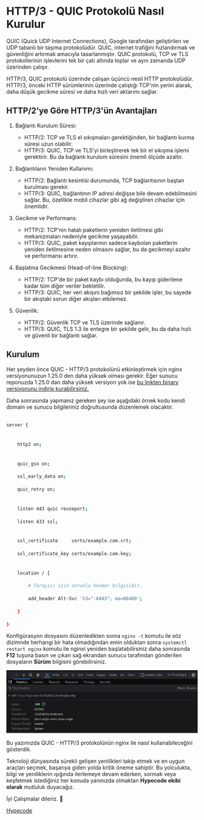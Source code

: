 # HTTP/3 - QUIC Protokolü Nasıl Kurulur

QUIC (Quick UDP Internet Connections), Google tarafından geliştirilen ve UDP tabanlı bir taşıma protokolüdür. QUIC, internet trafiğini hızlandırmak ve güvenliğini artırmak amacıyla tasarlanmıştır. QUIC protokolü, TCP ve TLS protokollerinin işlevlerini tek bir çatı altında toplar ve aynı zamanda UDP üzerinden çalışır.

HTTP/3, QUIC protokolü üzerinde çalışan üçüncü nesil HTTP protokolüdür. HTTP/3, önceki HTTP sürümlerinin üzerinde çalıştığı TCP'nin yerini alarak, daha düşük gecikme süresi ve daha hızlı veri aktarımı sağlar.

## HTTP/2'ye Göre HTTP/3'ün Avantajları

1. Bağlantı Kurulum Süresi:

   - HTTP/2: TCP ve TLS el sıkışmaları gerektiğinden, bir bağlantı kurma süresi uzun olabilir.
   - HTTP/3: QUIC, TCP ve TLS'yi birleştirerek tek bir el sıkışma işlemi gerektirir. Bu da bağlantı kurulum süresini önemli ölçüde azaltır.

2. Bağlantıların Yeniden Kullanımı:

   - HTTP/2: Bağlantı kesintisi durumunda, TCP bağlantısının baştan kurulması gerekir.
   - HTTP/3: QUIC, bağlantının IP adresi değişse bile devam edebilmesini sağlar. Bu, özellikle mobil cihazlar gibi ağ değiştiren cihazlar için önemlidir.

3. Gecikme ve Performans:

   - HTTP/2: TCP'nin hatalı paketlerin yeniden iletilmesi gibi mekanizmaları nedeniyle gecikme yaşayabilir.
   - HTTP/3: QUIC, paket kayıplarının sadece kaybolan paketlerin yeniden iletilmesine neden olmasını sağlar, bu da gecikmeyi azaltır ve performansı artırır.

4. Başlatma Gecikmesi (Head-of-line Blocking):

   - HTTP/2: TCP'de bir paket kaybı olduğunda, bu kayıp giderilene kadar tüm diğer veriler bekletilir.
   - HTTP/3: QUIC, her veri akışını bağımsız bir şekilde işler, bu sayede bir akıştaki sorun diğer akışları etkilemez.

5. Güvenlik:

   - HTTP/2: Güvenlik TCP ve TLS üzerinde sağlanır.
   - HTTP/3: QUIC, TLS 1.3 ile entegre bir şekilde gelir, bu da daha hızlı ve güvenli bir bağlantı sağlar.

## Kurulum

Her şeyden önce QUIC - HTTP/3 protokolünü etkinleştirmek için nginx versiyonunuzun 1.25.0 den daha yüksek olması gerekir. Eğer sunucu reponuzda 1.25.0 dan daha yüksek versiyon yok ise [bu linkten binary versiyonunu indirip kurabilirsiniz.](https://nginx.org/en/linux_packages.html)

Daha sonrasında yapmanız gereken şey ise aşağıdaki örnek kodu kendi domain ve sunucu bilgileriniz doğrultusunda düzenlemek olacaktır.

```bash

server {


    http2 on;


    quic_gso on;

    ssl_early_data on;

    quic_retry on;


    listen 443 quic reuseport;

    listen 433 ssl;


    ssl_certificate     certs/example.com.crt;

    ssl_certificate_key certs/example.com.key;


    location / {

        # Tarayıcı için zorunlu header bilgisidir.

        add_header Alt-Svc 'h3=":8443"; ma=86400';

    }

}

```

Konfigürasyon dosyasını düzenledikten sonra `nginx -t` komutu ile söz dizimnde herhangi bir hata olmadığından emin olduktan sonra `systemctl restart nginx` komutu ile nginxi yeniden başlatabilirsiniz daha sonrasında **F12** tuşuna basın ve çıkan sağ ekrandan sunucu tarafından gönderilen dosyaların **Sürüm** bilgisini görebilirsiniz.

![HTTP/3 - Hypecode](https://raw.githubusercontent.com/hypecode-tech/blogs/main/nginx-quic-nasil-etkinlestirilir/result.png)

Bu yazımızda QUIC - HTTP/3 protokolünün nginx ile nasıl kullanabileceğini gösterdik.

Teknoloji dünyasında sürekli gelişen yenilikleri takip etmek ve en uygun araçları seçmek, başarıya giden yolda kritik öneme sahiptir. Bu yolculukta, bilgi ve yeniliklerin ışığında ilerlemeye devam ederken, sormak veya keşfetmek istediğiniz her konuda yanınızda olmaktan **Hypecode ekibi olarak** mutluluk duyacağız.

İyi Çalışmalar dileriz. 🌟

[Hypecode](https://hypecode.tech)
